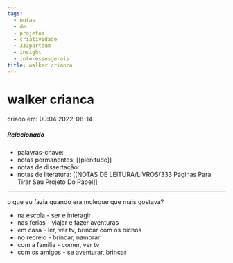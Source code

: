 ```yaml
---
tags:
  - notas
  - de
  - projetos
  - criatividade
  - 333parteum
  - insight
  - interessesgerais
title: walker crianca
---
```


# walker crianca

criado em: 00:04 2022-08-14

##### Relacionado

- palavras-chave: 
- notas permanentes: [[plenitude]]
- notas de dissertação:
- notas de literatura: [[NOTAS DE LEITURA/LIVROS/333 Páginas Para Tirar Seu Projeto Do Papel]]

---

o que eu fazia quando era moleque que mais gostava?

- na escola - ser e interagir
- nas ferias - viajar e fazer aventuras
- em casa - ler, ver tv, brincar com os bichos
- no recreio - brincar, namorar
- com a familia - comer, ver tv
- com os amigos - se aventurar, brincar
